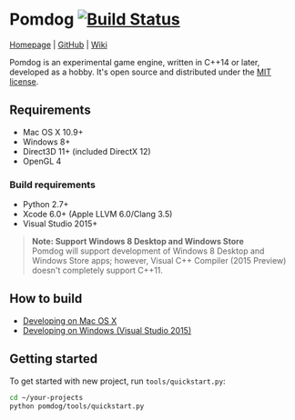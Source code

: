 # Pomdog [![Build Status](https://travis-ci.org/mogemimi/pomdog.svg?branch=master)](https://travis-ci.org/mogemimi/pomdog)

[Homepage](http://enginetrouble.net/pomdog) | [GitHub](https://github.com/mogemimi/pomdog) | [Wiki](https://github.com/mogemimi/pomdog/wiki)

Pomdog is an experimental game engine, written in C++14 or later, developed as a hobby.
It's open source and distributed under the [MIT license](http://opensource.org/licenses/mit-license.php).

## Requirements

* Mac OS X 10.9+
* Windows 8+
* Direct3D 11+ (included DirectX 12)
* OpenGL 4

### Build requirements

* Python 2.7+
* Xcode 6.0+ (Apple LLVM 6.0/Clang 3.5)
* Visual Studio 2015+

>**Note: Support Windows 8 Desktop and Windows Store**  
>Pomdog will support development of Windows 8 Desktop and Windows Store apps;
>however, Visual C++ Compiler (2015 Preview) doesn't completely support C++11.

## How to build

* [Developing on Mac OS X](https://github.com/mogemimi/pomdog/wiki/Developing-on-Mac-OS-X)
* [Developing on Windows (Visual Studio 2015)](https://github.com/mogemimi/pomdog/wiki/Developing-on-Windows-(Visual-Studio-2015))

## Getting started

To get started with new project, run ```tools/quickstart.py```:

```bash
cd ~/your-projects
python pomdog/tools/quickstart.py
```
